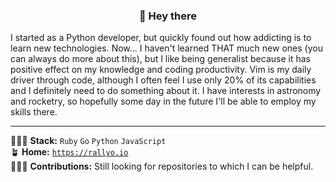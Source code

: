 <h3 align="center">👋 Hey there</h3>

I started as a Python developer, but quickly found out how addicting is to learn new technologies. Now... I haven't learned THAT much new ones (you can always do more about this), but I like being generalist because it has positive effect on my knowledge and coding productivity. Vim is my daily driver through code, although I often feel I use only 20% of its capabilities and I definitely need to do something about it. I have interests in astronomy and rocketry, so hopefully some day in the future I'll be able to employ my skills there.

---

👨🏻‍💻 **Stack:** `Ruby` `Go` `Python` `JavaScript`  
🪴 **Home:** [`https://rallyo.io`](https://rallyo.io)  
🏄🏽‍♂️ **Contributions:** Still looking for repositories to which I can be helpful.
